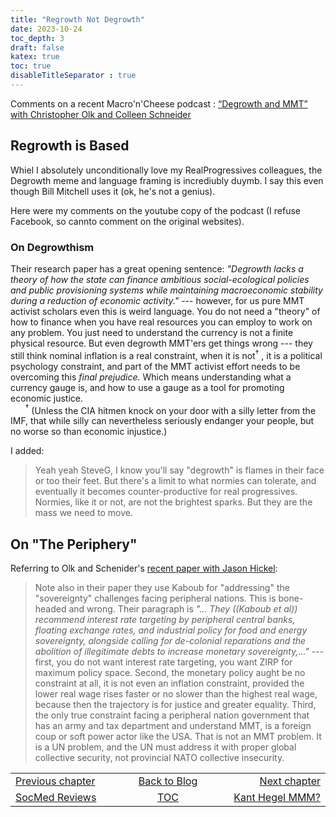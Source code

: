 ```yaml
---
title: "Regrowth Not Degrowth"
date: 2023-10-24
toc_depth: 3
draft: false
katex: true
toc: true
disableTitleSeparator : true
---
```

 
Comments on a recent Macro'n'Cheese podcast :
[“Degrowth and MMT” with Christopher Olk and Colleen Schneider](https://www.youtube.com/watch?v=jqiFX3MVtGo)

## Regrowth is Based

Whiel I absolutely unconditionally love my RealProgressives colleagues, the Degrowth meme and language framing is incrediubly duymb. I say this even 
though Bill Mitchell uses it (ok, he's not a genius).

Here were my comments on the youtube copy of the podcast (I refuse Facebook, 
so cannto comment on the original websites).


### On Degrowthism

Their research paper has a great opening sentence: _"Degrowth lacks a theory of how the state can finance ambitious social-ecological policies and public provisioning systems while maintaining macroeconomic stability during a reduction of economic activity."_ --- however, for us pure MMT activist scholars even this 
is weird language. You do not need a "theory" of how to finance when you 
have real resources you can employ to work on any problem. You just need to 
understand the currency is not a finite physical resource. But even degrowth 
MMT'ers get things wrong --- they still think nominal inflation is a real constraint, when it is not${}^\dagger$ , it is a political psychology 
constraint, and part of the MMT activist effort needs to be overcoming 
this *_final prejudice._* Which means understanding what a currency gauge is, 
and how to use a gauge as a tool for promoting economic justice.   
&nbsp;&nbsp;&nbsp;&nbsp;&nbsp;&nbsp;${}^\dagger$ (Unless the CIA hitmen knock on your door with a silly letter from the IMF, that while silly can nevertheless seriously endanger your people, but no worse so than economic injustice.)

I added:

> Yeah yeah SteveG, I know you'll say "degrowth" is flames in their face or 
too their feet. But there's a limit to what normies can tolerate, and 
eventually it becomes counter-productive for real progressives. Normies, 
like it or not, are not the brightest sparks. But they are the mass we 
need to move.


## On "The Periphery"

Referring to Olk and Schenider's 
[recent paper with Jason Hickel](https://doi.org/10.1016/j.ecolecon.2023.107968):

> Note also in their paper they use Kaboub for "addressing" the "sovereignty" 
challenges facing peripheral nations. This is bone-headed and wrong. Their 
paragraph is 
*"... They ((Kaboub et al)) recommend interest rate targeting by peripheral central banks, floating exchange rates, and industrial policy for food and energy sovereignty, alongside calling for de-colonial reparations and the abolition of illegitimate debts to increase monetary sovereignty,..."*
--- first, you do not want interest rate targeting, you want ZIRP for 
maximum policy space. Second, the monetary policy aught be no constraint at 
all, it is not even an inflation constraint, provided the lower real wage 
rises faster or no slower than the highest real wage, because then the 
trajectory is for justice and greater equality.  Third, the only true 
constraint facing a peripheral nation government that has an army and tax 
department and understand MMT, is a foreign coup or soft power actor like 
the USA.  That is not an MMT problem. It is a UN problem, and the UN must 
address it with proper global collective security, not provincial NATO 
collective insecurity.


<table style="border-collapse: collapse; border=0;">
    <colgroup>
       <col span="1" style="width: 25%;">
       <col span="1" style="width: 15%;">
       <col span="1" style="width: 25%;">
    </colgroup>
<tr style="border: 1px solid color:#0f0f0f;">
<td style="border: 1px solid color:#0f0f0f;"><a href="../36_socmedreviews">Previous chapter</a></td>
<td style="border: 1px solid color:#0f0f0f; text-align:center;"><a href="../">Back to Blog</a></td>
<td style="border: 1px solid color:#0f0f0f; text-align:right;"><a href="../38_kant_v_hegel_v_mmm">Next chapter</a></td>
</tr>
<tr style="border: 1px solid color:#0f0f0f;">
<td style="border: 1px solid color:#0f0f0f;"><a href="../36_socmedreviews">SocMed Reviews</a></td>
<td style="border: 1px solid color:#0f0f0f; text-align:center;"><a href="../">TOC</a></td>
<td style="border: 1px solid color:#0f0f0f; text-align:right;"><a href="../38_kant_v_hegel_v_mmm">Kant Hegel MMM?</a></td>
</tr>
</table>

